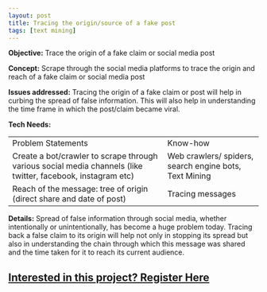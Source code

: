 ```yaml
---
layout: post
title: Tracing the origin/source of a fake post
tags: [text mining]
---
```


**Objective:** Trace the origin of a fake claim or social media post

**Concept:** Scrape through the social media platforms to trace the origin and reach of a fake claim or social media post

**Issues addressed:** Tracing the origin of a fake claim or post will help in curbing the spread of false information. This will also help in understanding the time frame in which the post/claim became viral.

**Tech Needs:**

<table>
  <tr>
    <td>Problem Statements</td>
    <td>Know-how</td>
  </tr>
  <tr>
    <td>Create a bot/crawler to scrape through various social media channels (like twitter, facebook, instagram etc)</td>
    <td>Web crawlers/ spiders, search engine bots, Text Mining</td>
  </tr>
  <tr>
    <td>Reach of the message: tree of origin (direct share and date of post)</td>
    <td>Tracing messages</td>
  </tr>
</table>


**Details:**
Spread of false information through social media, whether intentionally or unintentionally, has become a huge problem today. Tracing back a false claim to its origin will help not only in stopping its spread but also in understanding the chain through which this message was shared and the time taken for it to reach its current audience.

<h2>
<a href="https://docs.google.com/forms/d/e/1FAIpQLScKY71-Hq2lTdgP-k0JIcsVvoYNXaxtYLcRGVLf_xVGdciHlg/viewform?usp=pp_url&entry.123018661=Tracing+the+origin/source+of+a+fake+post"> 
 Interested in this project? Register Here
</a>
</h2>

